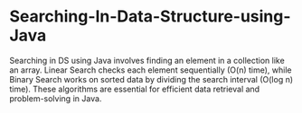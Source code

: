 # Searching-In-Data-Structure-using-Java
Searching in DS using Java involves finding an element in a collection like an array. Linear Search checks each element sequentially (O(n) time), while Binary Search works on sorted data by dividing the search interval (O(log n) time). These algorithms are essential for efficient data retrieval and problem-solving in Java.
